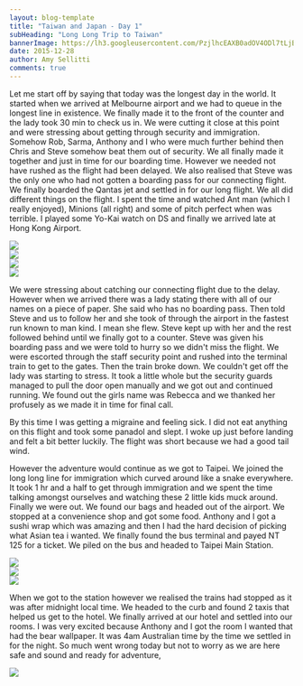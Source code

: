 ```yaml
---
layout: blog-template
title: "Taiwan and Japan - Day 1"
subHeading: "Long Long Trip to Taiwan"
bannerImage: https://lh3.googleusercontent.com/PzjlhcEAXB0adOV4ODl7tLjBVLBRY3g5YVtuBP-Vx4ynFtTZL9AQ_4IuFChQVY-f4p16LVsG7Tg4YvpYJ-GvyIDo_aBGpBQm7JAgy75w79RnHOl-fDtSsr9NiM5PCX3j68GCkmC1YQ=w2400
date: 2015-12-28
author: Amy Sellitti
comments: true
---
```

Let me start off by saying that today was the longest day in the world. It started when we arrived at Melbourne airport and we had to queue in the longest line in existence. We finally made it to the front of the counter and the lady took 30 min to check us in. We were cutting it close at this point and were stressing about getting through security and immigration. Somehow Rob, Sarma, Anthony and I who were much  further behind then Chris and Steve somehow beat them out of security. We all finally made it together and just in time for our boarding time. However we needed not have rushed as the flight had been delayed. We also realised that Steve was the only one who had not gotten a boarding pass for our connecting flight. We finally boarded the Qantas jet and settled in for our long flight. We all did different things on the flight. I spent the time and watched Ant man (which I really enjoyed), Minions (all right) and some of pitch perfect when was terrible. I played some Yo-Kai watch on DS and finally we arrived late at Hong Kong Airport. 

<div class="center-image"><img src="https://lh3.googleusercontent.com/akaJ4uWlz3JXZOlVmozKY6p1pPudbQKRkVQqWih1D7k_DlN2omvunmrRUZmkblF1G16A1UyNTHQqFdSvA7Cvi_BaqXj9FNveWLrs7SQQ8fGo_2x8YxoF5dsqmTaQXd7ESidRFOZ-QA=w2400" /></div>
<div class="center-image"><img src="https://lh3.googleusercontent.com/tVX_Lno-K-Twq7e8ODubTnOna7A0jvnCCWsMtXDU3OC8rLCylT82Z0oss5JTvXbx2spL0oSnOwvueyq2fByx557bRksyLkFVEJuqTb_qYogEOZ5VaWO63JdO6m8Wr5hhMgJ3ULhEaQ=w2400" /></div>
<div class="center-image"><img src="https://lh3.googleusercontent.com/jUj2jw80ohX5oNeJx6XXDra9WSyCG_SH97sYC-OfXhSPR8Kcq3_I3L77cvXUD0d96ePdaKCrFtIJcgR1KG6WGWDsVsmGs3Rh6N77dCYfkZkatMYR85RWMKhSvoH9nTgLrAiU8UHJ2Q=w2400" /></div>
<div class="center-image"><img src="https://lh3.googleusercontent.com/IVRxmANNp_MhNoqHgJiUAdf_LkbU_EDFwdSTfbzdwwhTV5mFXASVGQOzr1Zy64P3wFMxwSq5KkO5NAe-SiY35lFALYaM6SChUtf2IG1OEx-3OMwN09hnWP6llAW9eHwqB9e6L15EWA=w2400" /></div>

We were stressing about catching our connecting flight due to the delay. However when  we arrived there was a lady stating there with all of our names on a piece of paper. She said who has no boarding pass. Then told Steve and us to follow her and she took of through the airport in the fastest run known to man kind. I mean she flew. Steve kept up with her and the rest followed behind until we finally got to a counter. Steve was given his boarding pass and we were told to hurry so we didn't miss the flight. We were escorted through the staff security point and rushed into the terminal train to get to the gates. Then the train broke down. We couldn't get off the lady was starting to stress. It took a little whole but the security guards managed to pull the door open manually and we got out and continued running. We found out the girls name was Rebecca and we thanked her profusely as we made it in time for final call.

By this time I was getting a migraine and feeling sick. I did not eat anything on this flight and took some panadol and slept. I woke up just before landing and felt a bit better luckily. The flight was short because we had a good tail wind. 

However the adventure would continue as we got to Taipei. We joined the long long line for immigration which curved around like a snake everywhere. It took 1 hr and a half to get through immigration and we spent the time talking amongst ourselves and watching these 2 little kids muck around. Finally we were out. We found our bags and headed out of the airport. We stopped at a convenience shop and got some food. Anthony and I got a sushi wrap which was amazing and then I had the hard decision of picking what Asian tea i wanted. We finally found the bus terminal and payed NT 125 for a ticket. We piled on the bus and headed to Taipei Main Station.  

<div class="center-image"><img src="https://lh3.googleusercontent.com/TG7iHo2If_kN49U8co7BXgnb_LC_NfuMyYMoRZOZAasY0gNX6vIWAW0ge356EFXt1mhp2eOdZ-lB4czY02s2tFkXgdnObN_NBf8HN3_s9kS4ceKjzU0H-UdDqfb_uTgRBVp7SMRpfA=w2400" /></div>
<div class="center-image"><img src="https://lh3.googleusercontent.com/7k8j7I7r0cX07pMTWIOLaxKQsa0QPFhbn9Z5LD9Bg-M4os7Qe0oPhvxaB-31HvS0QzXcPD5ncPiMPAQhoN24vpHkJgXoXh1feMdf4OGnzo-QFGlp4DY33LXpQsQUppLJRFNIRUAN4w=w2400" /></div>
<div class="center-image"><img src="https://lh3.googleusercontent.com/m186mC3ujwZukTXHwW7wzkAYKhLi_QBkjIX_wibiLzBsTEj0HZTsoVZJzxx6rPEOlEnVbH4ZZmcbvWeWbNkVcKGHy4Z53JGcmu-m5GZ7pqEav64SSwjF3ilz6BC_BZDZbYgl7BfI0Q=w2400" /></div>

When we got to the station however we  realised the trains had stopped as it was after midnight local time. We headed to the curb and found 2 taxis that helped us get to the hotel. We finally arrived at our hotel and settled into our rooms. I was very excited because Anthony and I got the room I wanted that had the bear wallpaper. It was 4am Australian time by the time we settled in for the night. So much went wrong today but not to worry as we are here safe and sound and ready for adventure,

<div class="center-image"><img src="https://lh3.googleusercontent.com/PzjlhcEAXB0adOV4ODl7tLjBVLBRY3g5YVtuBP-Vx4ynFtTZL9AQ_4IuFChQVY-f4p16LVsG7Tg4YvpYJ-GvyIDo_aBGpBQm7JAgy75w79RnHOl-fDtSsr9NiM5PCX3j68GCkmC1YQ=w2400" /></div>
